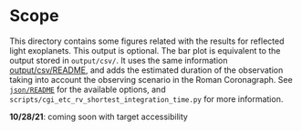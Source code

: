 # Scope

This directory contains some figures related with the results for 
  reflected light exoplanets. This output is optional. 
  The bar plot is equivalent to the output stored in `output/csv/`.
  It uses the same information [output/csv/README](../csv/README.md), 
  and adds the estimated duration of the observation taking into account
  the observing scenario in the Roman Coronagraph. 
  See [`json/README`](../../json/README.md) for the available options, and 
`scripts/cgi_etc_rv_shortest_integration_time.py` 
  for more information.

**10/28/21**: coming soon with target accessibility
